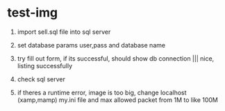 # test-img

1. import sell.sql file into sql server 

2. set database params user,pass and database name 

3. try fill out form, if its successful, should show db connection ||| nice, listing successfully 

4. check sql server 

5. if theres a runtime error, image is too big, change localhost (xamp,mamp) my.ini file and max allowed packet from 1M to like 100M 
